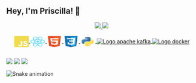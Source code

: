 ## Hey, I'm Priscilla! 👋

<div align="center">
  <a href="https://github.com/rafaballerini">
  <img height="180em" src="https://github-readme-stats.vercel.app/api?username=priscillamendes&show_icons=true&theme=merko&include_all_commits=true&hide=stars&count_private=true"/>
  <img height="180em" src="https://github-readme-stats.vercel.app/api/top-langs/?username=priscillamendes&layout=compact&langs_count=7&theme=merko"/>
</div>
<div style="display: inline_block" align="center"><br>
  <img align="center" alt="Logo Js" height="30" width="40" src="https://raw.githubusercontent.com/devicons/devicon/master/icons/javascript/javascript-plain.svg">
  <img align="center" alt="Logo React" height="30" width="40" src="https://raw.githubusercontent.com/devicons/devicon/master/icons/react/react-original.svg">
  <img align="center" alt="Logo HTML" height="30" width="40" src="https://raw.githubusercontent.com/devicons/devicon/master/icons/html5/html5-original.svg">
  <img align="center" alt="Logo CSS" height="30" width="40" src="https://raw.githubusercontent.com/devicons/devicon/master/icons/css3/css3-original.svg">
  <img align="center" alt="Logo Python" height="30" width="40" src="https://raw.githubusercontent.com/devicons/devicon/master/icons/python/python-original.svg">
  <img align="center" alt="Logo apache kafka" height="30" width="40" src="https://cdn.jsdelivr.net/gh/devicons/devicon/icons/apachekafka/apachekafka-original.svg" />
  <img align="center" alt="Logo docker" height="30" width="40" src="https://cdn.jsdelivr.net/gh/devicons/devicon/icons/docker/docker-plain.svg" />
</div>
  
  ##
 
<div> 
 <a href="" target="_blank"><img src="https://img.shields.io/badge/Discord-7289DA?style=for-the-badge&logo=discord&logoColor=white" target="_blank"></a> 
  <a href = "mailto:priscilla.carmo.rm@gmail.com"><img src="https://img.shields.io/badge/-Gmail-%23333?style=for-the-badge&logo=gmail&logoColor=white" target="_blank"></a>
  <a href="https://www.linkedin.com/in/priscilla-raiane-1013391b6/" target="_blank"><img src="https://img.shields.io/badge/-LinkedIn-%230077B5?style=for-the-badge&logo=linkedin&logoColor=white" target="_blank"></a> 
 
  ![Snake animation](https://github.com/priscillamendes/priscillamendes/blob/output/github-contribution-grid-snake.svg)
  </div>
